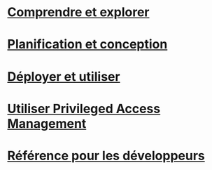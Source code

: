 # [Comprendre et explorer](/understand-explore/microsoft-identity-manager-2016.md)
# [Planification et conception](/plan-design/microsoft-identity-manager-2016-supported-platforms.md)
# [Déployer et utiliser](/deploy-use/microsoft-identity-manager-deploy.md)
# [Utiliser Privileged Access Management](/pam/privileged-identity-management-for-active-directory-domain-services.md)
# [Référence pour les développeurs](/reference/microsoft-identity-manager-2016-developer-reference.md)


<!--HONumber=Jul16_HO2-->



